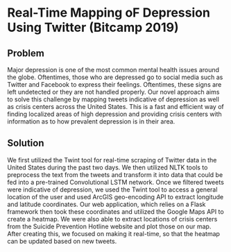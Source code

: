 # Real-Time Mapping oF Depression Using Twitter (Bitcamp 2019) 

## Problem 
Major depression is one of the most common mental health issues around the globe. Oftentimes, those who are depressed go to social media such as Twitter and Facebook to express their feelings. Oftentimes, these signs are left undetected or they are not handled properly. Our novel approach aims to solve this challenge by mapping tweets indicative of depression as well as crisis centers across the United States. This is a fast and efficient way of finding localized areas of high depression and providing crisis centers with information as to how prevalent depression is in their area. 

## Solution 
We first utilized the Twint tool for real-time scraping of Twitter data in the United States during the past two days. We then utilized NLTK tools to preprocess the text from the tweets and transform it into data that could be fed into a pre-trained Convolutional LSTM network. Once we filtered tweets were indicative of depression, we used the Twint tool to access a general location of the user and used ArcGIS geo-encoding API to extract longitude and latitude coordinates. Our web application, which relies on a Flask framework then took these coordinates and utilized the Google Maps API to create a heatmap. We were also able to extract locations of crisis centers from the Suicide Prevention Hotline website and plot those on our map. After creating this, we focused on making it real-time, so that the heatmap can be updated based on new tweets. 

